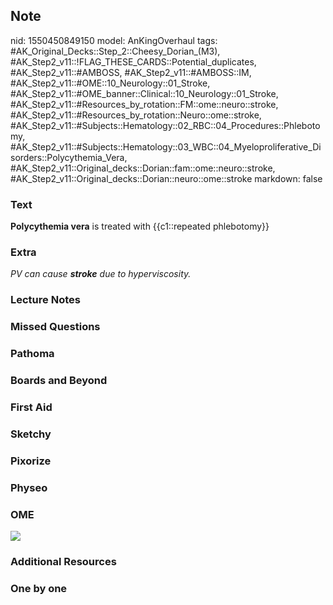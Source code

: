 ## Note
nid: 1550450849150
model: AnKingOverhaul
tags: #AK_Original_Decks::Step_2::Cheesy_Dorian_(M3), #AK_Step2_v11::!FLAG_THESE_CARDS::Potential_duplicates, #AK_Step2_v11::#AMBOSS, #AK_Step2_v11::#AMBOSS::IM, #AK_Step2_v11::#OME::10_Neurology::01_Stroke, #AK_Step2_v11::#OME_banner::Clinical::10_Neurology::01_Stroke, #AK_Step2_v11::#Resources_by_rotation::FM::ome::neuro::stroke, #AK_Step2_v11::#Resources_by_rotation::Neuro::ome::stroke, #AK_Step2_v11::#Subjects::Hematology::02_RBC::04_Procedures::Phlebotomy, #AK_Step2_v11::#Subjects::Hematology::03_WBC::04_Myeloproliferative_Disorders::Polycythemia_Vera, #AK_Step2_v11::Original_decks::Dorian::fam::ome::neuro::stroke, #AK_Step2_v11::Original_decks::Dorian::neuro::ome::stroke
markdown: false

### Text
<b>Polycythemia vera</b> is treated with {{c1::repeated
phlebotomy}}

### Extra
<i>PV can cause <b>stroke</b> due to hyperviscosity.</i>

### Lecture Notes


### Missed Questions


### Pathoma


### Boards and Beyond


### First Aid


### Sketchy


### Pixorize


### Physeo


### OME
<div class="ome-widget">
  <a href=
  "https://onlinemeded.org/spa/neurology/stroke/acquire?ref=anki"><img src="_OME_AnkiFlashcards_Lesson_6.png"></a>
</div>

### Additional Resources


### One by one

